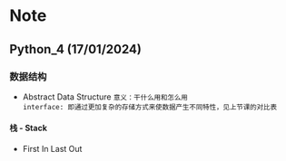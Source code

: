 
# Note

## Python_4 (17/01/2024)

### 数据结构
- Abstract Data Structure
`意义：干什么用和怎么用`<br>
`interface: 即通过更加复杂的存储方式来使数据产生不同特性，见上节课的对比表`



#### 栈 - Stack
- First In Last Out
